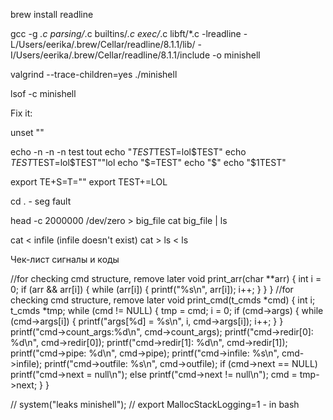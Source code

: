 brew install readline

gcc -g *.c parsing/*.c builtins/*.c exec/*.c  libft/*.c -lreadline -L/Users/eerika/.brew/Cellar/readline/8.1.1/lib/ -I/Users/eerika/.brew/Cellar/readline/8.1.1/include -o minishell

valgrind --trace-children=yes ./minishell

lsof -c minishell

Fix it:

unset ""

echo -n -n -n test tout
echo "$TEST$TEST=lol$TEST"
echo $TEST$TEST=lol$TEST""lol
echo "$=TEST"
echo "$"
echo "$1TEST"

export TE+S=T=""
export TEST+=LOL

cd . - seg fault

head -c 2000000 /dev/zero > big_file
cat big_file | ls

cat < infile (infile doesn't exist)
cat > ls < ls


Чек-лист
сигналы и коды


//for checking cmd structure, remove later
void print_arr(char **arr) {
	int i = 0;
	if (arr && arr[i]) {
		while (arr[i]) {
			printf("%s\n", arr[i]);
			i++;
		}
	}
}
//for checking cmd structure, remove later
void print_cmd(t_cmds *cmd) {
	int i;
	t_cmds *tmp;
	while (cmd != NULL) {
		tmp = cmd;
		i = 0;
		if (cmd->args) {
			while (cmd->args[i]) {
				printf("args[%d] = %s\n", i, cmd->args[i]);
				i++;
			}
		}
		printf("cmd->count_args:%d\n", cmd->count_args);
		printf("cmd->redir[0]:	%d\n", cmd->redir[0]);
		printf("cmd->redir[1]:	%d\n", cmd->redir[1]);
		printf("cmd->pipe:	%d\n", cmd->pipe);
		printf("cmd->infile:	%s\n", cmd->infile);
		printf("cmd->outfile:	%s\n", cmd->outfile);
		if (cmd->next == NULL)
			printf("cmd->next = null\n");
		else
			printf("cmd->next != null\n");
		cmd = tmp->next;
	}
}

// system("leaks minishell");
// export MallocStackLogging=1  - in bash
